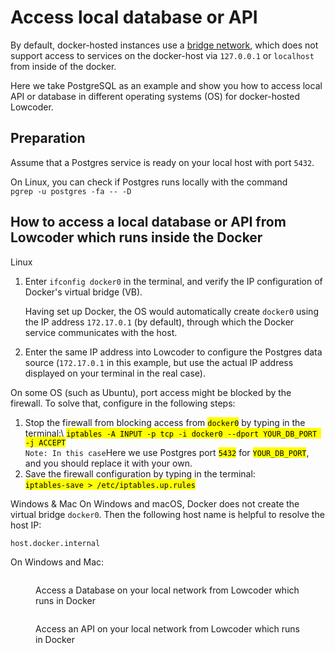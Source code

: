 # Access local database or API

By default, docker-hosted instances use a [bridge network](https://docs.docker.com/network/bridge/), which does not support access to services on the docker-host via `127.0.0.1` or `localhost` from inside of the docker.&#x20;

Here we take PostgreSQL as an example and show you how to access local API or database in different operating systems (OS) for docker-hosted Lowcoder.

## Preparation

Assume that a Postgres service is ready on your local host with port `5432`.&#x20;

On Linux, you can check if Postgres runs locally with the command\
`pgrep -u postgres -fa -- -D`

## How to access a local database or API from Lowcoder which runs inside the Docker

Linux
1.  Enter `ifconfig docker0` in the terminal, and verify the IP configuration of Docker's virtual bridge (VB).

    Having set up Docker, the OS would automatically create `docker0` using the IP address `172.17.0.1` (by default), through which the Docker service communicates with the host.
2. Enter the same IP address into Lowcoder to configure the Postgres data source (`172.17.0.1` in this example, but use the actual IP address displayed on your terminal in the real case).

On some OS (such as Ubuntu), port access might be blocked by the firewall. To solve that, configure in the following steps:

1. Stop the firewall from blocking access from <mark style="background-color:yellow;">`docker0`</mark> by typing in the terminal:\ <mark style="background-color:yellow;">`iptables -A INPUT -p tcp -i docker0 --dport YOUR_DB_PORT -j ACCEPT`</mark>\
   `Note: In this case`Here we use Postgres port <mark style="background-color:yellow;">`5432`</mark> for <mark style="background-color:yellow;">`YOUR_DB_PORT`</mark>, and you should replace it with your own.
2. Save the firewall configuration by typing in the terminal:\
   <mark style="background-color:yellow;">`iptables-save > /etc/iptables.up.rules`</mark>

Windows & Mac
On Windows and macOS, Docker does not create the virtual bridge `docker0`. Then the following host name is helpful to resolve the host IP:

```
host.docker.internal
```

On Windows and Mac:

<figure><img src="../../.gitbook/assets/Local Database via Docker Network.png" alt=""><figcaption><p>Access a Database on your local network from Lowcoder which runs in Docker</p></figcaption></figure>

<figure><img src="../../.gitbook/assets/Local API via Docker Network.png" alt=""><figcaption><p>Access an API on your local network from Lowcoder which runs in Docker</p></figcaption></figure>
